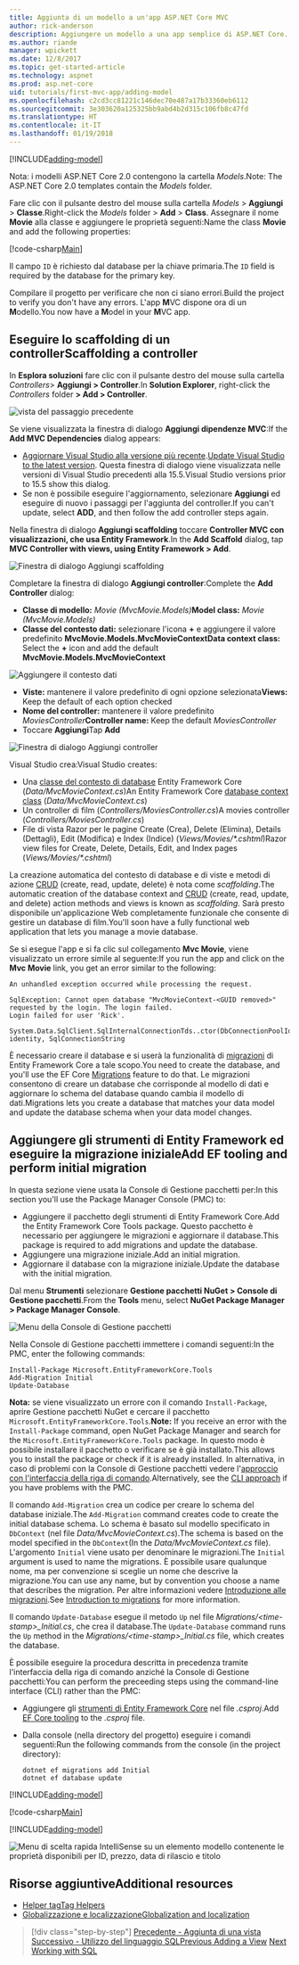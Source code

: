 ```yaml
---
title: Aggiunta di un modello a un'app ASP.NET Core MVC
author: rick-anderson
description: Aggiungere un modello a una app semplice di ASP.NET Core.
ms.author: riande
manager: wpickett
ms.date: 12/8/2017
ms.topic: get-started-article
ms.technology: aspnet
ms.prod: asp.net-core
uid: tutorials/first-mvc-app/adding-model
ms.openlocfilehash: c2cd3cc81221c146dec70e487a17b33360eb6112
ms.sourcegitcommit: 3e303620a125325bb9abd4b2d315c106fb8c47fd
ms.translationtype: HT
ms.contentlocale: it-IT
ms.lasthandoff: 01/19/2018
---
```

[!INCLUDE[adding-model](../../includes/mvc-intro/adding-model1.md)]

<span data-ttu-id="8c059-103">Nota: i modelli ASP.NET Core 2.0 contengono la cartella *Models*.</span><span class="sxs-lookup"><span data-stu-id="8c059-103">Note: The ASP.NET Core 2.0 templates contain the *Models* folder.</span></span>

<span data-ttu-id="8c059-104">Fare clic con il pulsante destro del mouse sulla cartella *Models* > **Aggiungi** > **Classe**.</span><span class="sxs-lookup"><span data-stu-id="8c059-104">Right-click the *Models* folder > **Add** > **Class**.</span></span> <span data-ttu-id="8c059-105">Assegnare il nome **Movie** alla classe e aggiungere le proprietà seguenti:</span><span class="sxs-lookup"><span data-stu-id="8c059-105">Name the class **Movie** and add the following properties:</span></span>

[!code-csharp[Main](../../tutorials/first-mvc-app/start-mvc/sample/MvcMovie/Models/MovieNoEF.cs?name=snippet_1)]

<span data-ttu-id="8c059-106">Il campo `ID` è richiesto dal database per la chiave primaria.</span><span class="sxs-lookup"><span data-stu-id="8c059-106">The `ID` field is required by the database for the primary key.</span></span> 

<span data-ttu-id="8c059-107">Compilare il progetto per verificare che non ci siano errori.</span><span class="sxs-lookup"><span data-stu-id="8c059-107">Build the project to verify you don't have any errors.</span></span> <span data-ttu-id="8c059-108">L'app **M**VC dispone ora di un **M**odello.</span><span class="sxs-lookup"><span data-stu-id="8c059-108">You now have a **M**odel in your **M**VC app.</span></span>

## <a name="scaffolding-a-controller"></a><span data-ttu-id="8c059-109">Eseguire lo scaffolding di un controller</span><span class="sxs-lookup"><span data-stu-id="8c059-109">Scaffolding a controller</span></span>

<span data-ttu-id="8c059-110">In **Esplora soluzioni** fare clic con il pulsante destro del mouse sulla cartella *Controllers*> **Aggiungi > Controller**.</span><span class="sxs-lookup"><span data-stu-id="8c059-110">In **Solution Explorer**, right-click the *Controllers* folder **> Add > Controller**.</span></span>

![vista del passaggio precedente](adding-model/_static/add_controller.png)

<span data-ttu-id="8c059-112">Se viene visualizzata la finestra di dialogo **Aggiungi dipendenze MVC**:</span><span class="sxs-lookup"><span data-stu-id="8c059-112">If the **Add MVC Dependencies** dialog appears:</span></span>

* <span data-ttu-id="8c059-113">[Aggiornare Visual Studio alla versione più recente](https://www.visualstudio.com/downloads/).</span><span class="sxs-lookup"><span data-stu-id="8c059-113">[Update Visual Studio to the latest version](https://www.visualstudio.com/downloads/).</span></span> <span data-ttu-id="8c059-114">Questa finestra di dialogo viene visualizzata nelle versioni di Visual Studio precedenti alla 15.5.</span><span class="sxs-lookup"><span data-stu-id="8c059-114">Visual Studio versions prior to 15.5 show this dialog.</span></span>
* <span data-ttu-id="8c059-115">Se non è possibile eseguire l'aggiornamento, selezionare **Aggiungi** ed eseguire di nuovo i passaggi per l'aggiunta del controller.</span><span class="sxs-lookup"><span data-stu-id="8c059-115">If you can't update, select **ADD**, and then follow the add controller steps again.</span></span>

<span data-ttu-id="8c059-116">Nella finestra di dialogo **Aggiungi scaffolding** toccare **Controller MVC con visualizzazioni, che usa Entity Framework**.</span><span class="sxs-lookup"><span data-stu-id="8c059-116">In the **Add Scaffold** dialog, tap **MVC Controller with views, using Entity Framework > Add**.</span></span>

![Finestra di dialogo Aggiungi scaffolding](adding-model/_static/add_scaffold2.png)

<span data-ttu-id="8c059-118">Completare la finestra di dialogo **Aggiungi controller**:</span><span class="sxs-lookup"><span data-stu-id="8c059-118">Complete the **Add Controller** dialog:</span></span>

* <span data-ttu-id="8c059-119">**Classe di modello:** *Movie (MvcMovie.Models)*</span><span class="sxs-lookup"><span data-stu-id="8c059-119">**Model class:** *Movie (MvcMovie.Models)*</span></span>
* <span data-ttu-id="8c059-120">**Classe del contesto dati:** selezionare l'icona **+** e aggiungere il valore predefinito **MvcMovie.Models.MvcMovieContext**</span><span class="sxs-lookup"><span data-stu-id="8c059-120">**Data context class:** Select the **+** icon and add the default **MvcMovie.Models.MvcMovieContext**</span></span>

![Aggiungere il contesto dati](adding-model/_static/dc.png)

* <span data-ttu-id="8c059-122">**Viste:** mantenere il valore predefinito di ogni opzione selezionata</span><span class="sxs-lookup"><span data-stu-id="8c059-122">**Views:** Keep the default of each option checked</span></span>
* <span data-ttu-id="8c059-123">**Nome del controller:** mantenere il valore predefinito *MoviesController*</span><span class="sxs-lookup"><span data-stu-id="8c059-123">**Controller name:** Keep the default *MoviesController*</span></span>
* <span data-ttu-id="8c059-124">Toccare **Aggiungi**</span><span class="sxs-lookup"><span data-stu-id="8c059-124">Tap **Add**</span></span>

![Finestra di dialogo Aggiungi controller](adding-model/_static/add_controller2.png)

<span data-ttu-id="8c059-126">Visual Studio crea:</span><span class="sxs-lookup"><span data-stu-id="8c059-126">Visual Studio creates:</span></span>

* <span data-ttu-id="8c059-127">Una [classe del contesto di database](xref:data/ef-mvc/intro#create-the-database-context) Entity Framework Core (*Data/MvcMovieContext.cs*)</span><span class="sxs-lookup"><span data-stu-id="8c059-127">An Entity Framework Core [database context class](xref:data/ef-mvc/intro#create-the-database-context) (*Data/MvcMovieContext.cs*)</span></span>
* <span data-ttu-id="8c059-128">Un controller di film (*Controllers/MoviesController.cs*)</span><span class="sxs-lookup"><span data-stu-id="8c059-128">A movies controller (*Controllers/MoviesController.cs*)</span></span>
* <span data-ttu-id="8c059-129">File di vista Razor per le pagine Create (Crea), Delete (Elimina), Details (Dettagli), Edit (Modifica) e Index (Indice) (*Views/Movies/&ast;.cshtml*)</span><span class="sxs-lookup"><span data-stu-id="8c059-129">Razor view files for Create, Delete, Details, Edit, and Index pages (*Views/Movies/&ast;.cshtml*)</span></span>

<span data-ttu-id="8c059-130">La creazione automatica del contesto di database e di viste e metodi di azione [CRUD](https://wikipedia.org/wiki/Create,_read,_update_and_delete) (create, read, update, delete) è nota come *scaffolding*.</span><span class="sxs-lookup"><span data-stu-id="8c059-130">The automatic creation of the database context and [CRUD](https://wikipedia.org/wiki/Create,_read,_update_and_delete) (create, read, update, and delete) action methods and views is known as *scaffolding*.</span></span> <span data-ttu-id="8c059-131">Sarà presto disponibile un'applicazione Web completamente funzionale che consente di gestire un database di film.</span><span class="sxs-lookup"><span data-stu-id="8c059-131">You'll soon have a fully functional web application that lets you manage a movie database.</span></span>

<span data-ttu-id="8c059-132">Se si esegue l'app e si fa clic sul collegamento **Mvc Movie**, viene visualizzato un errore simile al seguente:</span><span class="sxs-lookup"><span data-stu-id="8c059-132">If you run the app and click on the **Mvc Movie** link, you get an error similar to the following:</span></span>

```
An unhandled exception occurred while processing the request.

SqlException: Cannot open database "MvcMovieContext-<GUID removed>" requested by the login. The login failed.
Login failed for user 'Rick'.

System.Data.SqlClient.SqlInternalConnectionTds..ctor(DbConnectionPoolIdentity identity, SqlConnectionString 
```

<span data-ttu-id="8c059-133">È necessario creare il database e si userà la funzionalità di [migrazioni](xref:data/ef-mvc/migrations) di Entity Framework Core a tale scopo.</span><span class="sxs-lookup"><span data-stu-id="8c059-133">You need to create the database, and you'll use the EF Core [Migrations](xref:data/ef-mvc/migrations) feature to do that.</span></span> <span data-ttu-id="8c059-134">Le migrazioni consentono di creare un database che corrisponde al modello di dati e aggiornare lo schema del database quando cambia il modello di dati.</span><span class="sxs-lookup"><span data-stu-id="8c059-134">Migrations lets you create a database that matches your data model and update the database schema when your data model changes.</span></span>

## <a name="add-ef-tooling-and-perform-initial-migration"></a><span data-ttu-id="8c059-135">Aggiungere gli strumenti di Entity Framework ed eseguire la migrazione iniziale</span><span class="sxs-lookup"><span data-stu-id="8c059-135">Add EF tooling and perform initial migration</span></span>

<span data-ttu-id="8c059-136">In questa sezione viene usata la Console di Gestione pacchetti per:</span><span class="sxs-lookup"><span data-stu-id="8c059-136">In this section you'll use the Package Manager Console (PMC) to:</span></span>

* <span data-ttu-id="8c059-137">Aggiungere il pacchetto degli strumenti di Entity Framework Core.</span><span class="sxs-lookup"><span data-stu-id="8c059-137">Add the Entity Framework Core Tools package.</span></span> <span data-ttu-id="8c059-138">Questo pacchetto è necessario per aggiungere le migrazioni e aggiornare il database.</span><span class="sxs-lookup"><span data-stu-id="8c059-138">This package is required to add migrations and update the database.</span></span>
* <span data-ttu-id="8c059-139">Aggiungere una migrazione iniziale.</span><span class="sxs-lookup"><span data-stu-id="8c059-139">Add an initial migration.</span></span>
* <span data-ttu-id="8c059-140">Aggiornare il database con la migrazione iniziale.</span><span class="sxs-lookup"><span data-stu-id="8c059-140">Update the database with the initial migration.</span></span>

<span data-ttu-id="8c059-141">Dal menu **Strumenti** selezionare **Gestione pacchetti NuGet > Console di Gestione pacchetti**.</span><span class="sxs-lookup"><span data-stu-id="8c059-141">From the **Tools** menu, select **NuGet Package Manager > Package Manager Console**.</span></span>

<!-- following image shared with uid: tutorials/razor-pages/model -->
  ![Menu della Console di Gestione pacchetti](adding-model/_static/pmc.png)

<span data-ttu-id="8c059-143">Nella Console di Gestione pacchetti immettere i comandi seguenti:</span><span class="sxs-lookup"><span data-stu-id="8c059-143">In the PMC, enter the following commands:</span></span>

``` PMC
Install-Package Microsoft.EntityFrameworkCore.Tools
Add-Migration Initial
Update-Database
```

<span data-ttu-id="8c059-144">**Nota:** se viene visualizzato un errore con il comando `Install-Package`, aprire Gestione pacchetti NuGet e cercare il pacchetto `Microsoft.EntityFrameworkCore.Tools`.</span><span class="sxs-lookup"><span data-stu-id="8c059-144">**Note:** If you receive an error with the `Install-Package` command, open NuGet Package Manager and search for the `Microsoft.EntityFrameworkCore.Tools` package.</span></span> <span data-ttu-id="8c059-145">In questo modo è possibile installare il pacchetto o verificare se è già installato.</span><span class="sxs-lookup"><span data-stu-id="8c059-145">This allows you to install the package or check if it is already installed.</span></span> <span data-ttu-id="8c059-146">In alternativa, in caso di problemi con la Console di Gestione pacchetti vedere l'[approccio con l'interfaccia della riga di comando](#cli).</span><span class="sxs-lookup"><span data-stu-id="8c059-146">Alternatively, see the [CLI approach](#cli) if you have problems with the PMC.</span></span>

<span data-ttu-id="8c059-147">Il comando `Add-Migration` crea un codice per creare lo schema del database iniziale.</span><span class="sxs-lookup"><span data-stu-id="8c059-147">The `Add-Migration` command creates code to create the initial database schema.</span></span> <span data-ttu-id="8c059-148">Lo schema è basato sul modello specificato in `DbContext` (nel file *Data/MvcMovieContext.cs*).</span><span class="sxs-lookup"><span data-stu-id="8c059-148">The schema is based on the model specified in the `DbContext`(In the *Data/MvcMovieContext.cs* file).</span></span> <span data-ttu-id="8c059-149">L'argomento `Initial` viene usato per denominare le migrazioni.</span><span class="sxs-lookup"><span data-stu-id="8c059-149">The `Initial` argument is used to name the migrations.</span></span> <span data-ttu-id="8c059-150">È possibile usare qualunque nome, ma per convenzione si sceglie un nome che descrive la migrazione.</span><span class="sxs-lookup"><span data-stu-id="8c059-150">You can use any name, but by convention you choose a name that describes the migration.</span></span> <span data-ttu-id="8c059-151">Per altre informazioni vedere [Introduzione alle migrazioni](xref:data/ef-mvc/migrations#introduction-to-migrations).</span><span class="sxs-lookup"><span data-stu-id="8c059-151">See [Introduction to migrations](xref:data/ef-mvc/migrations#introduction-to-migrations) for more information.</span></span>

<span data-ttu-id="8c059-152">Il comando `Update-Database` esegue il metodo `Up` nel file *Migrations/\<time-stamp>_Initial.cs*, che crea il database.</span><span class="sxs-lookup"><span data-stu-id="8c059-152">The `Update-Database` command runs the `Up` method in the *Migrations/\<time-stamp>_Initial.cs* file, which creates the database.</span></span>

<a name="cli"></a> <span data-ttu-id="8c059-153">È possibile eseguire la procedura descritta in precedenza tramite l'interfaccia della riga di comando anziché la Console di Gestione pacchetti:</span><span class="sxs-lookup"><span data-stu-id="8c059-153">You can perform the preceeding steps using the command-line interface (CLI) rather than the PMC:</span></span>

* <span data-ttu-id="8c059-154">Aggiungere gli [strumenti di Entity Framework Core](xref:data/ef-mvc/migrations#entity-framework-core-nuget-packages-for-migrations) nel file *.csproj*.</span><span class="sxs-lookup"><span data-stu-id="8c059-154">Add [EF Core tooling](xref:data/ef-mvc/migrations#entity-framework-core-nuget-packages-for-migrations) to the *.csproj* file.</span></span>
* <span data-ttu-id="8c059-155">Dalla console (nella directory del progetto) eseguire i comandi seguenti:</span><span class="sxs-lookup"><span data-stu-id="8c059-155">Run the following commands from the console (in the project directory):</span></span>

  ```console
  dotnet ef migrations add Initial
  dotnet ef database update
  ```     
  

[!INCLUDE[adding-model](../../includes/mvc-intro/adding-model3.md)]

[!code-csharp[Main](../../tutorials/first-mvc-app/start-mvc/sample/MvcMovie/Startup.cs?name=ConfigureServices&highlight=6-7)]

[!INCLUDE[adding-model](../../includes/mvc-intro/adding-model4.md)]

![Menu di scelta rapida IntelliSense su un elemento modello contenente le proprietà disponibili per ID, prezzo, data di rilascio e titolo](adding-model/_static/ints.png)

## <a name="additional-resources"></a><span data-ttu-id="8c059-157">Risorse aggiuntive</span><span class="sxs-lookup"><span data-stu-id="8c059-157">Additional resources</span></span>

* [<span data-ttu-id="8c059-158">Helper tag</span><span class="sxs-lookup"><span data-stu-id="8c059-158">Tag Helpers</span></span>](xref:mvc/views/tag-helpers/intro)
* [<span data-ttu-id="8c059-159">Globalizzazione e localizzazione</span><span class="sxs-lookup"><span data-stu-id="8c059-159">Globalization and localization</span></span>](xref:fundamentals/localization)

>[!div class="step-by-step"]
<span data-ttu-id="8c059-160">[Precedente - Aggiunta di una vista](adding-view.md)
[Successivo - Utilizzo del linguaggio SQL](working-with-sql.md)</span><span class="sxs-lookup"><span data-stu-id="8c059-160">[Previous Adding a View](adding-view.md)
[Next Working with SQL](working-with-sql.md)</span></span>  
